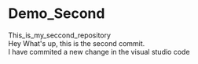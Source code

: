 # Demo_Second
This_is_my_seccond_repository
<br>
Hey What's up, this is the second commit.
<br>
I have commited a new change in the visual studio code
